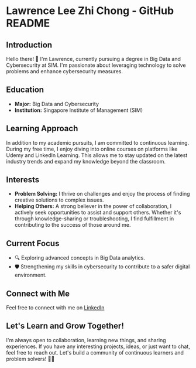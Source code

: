 # Lawrence Lee Zhi Chong - GitHub README

## Introduction
Hello there! 👋 I'm Lawrence, currently pursuing a degree in Big Data and Cybersecurity at SIM. I'm passionate about leveraging technology to solve problems and enhance cybersecurity measures.

## Education
- **Major:** Big Data and Cybersecurity
- **Institution:** Singapore Institute of Management (SIM)

## Learning Approach
In addition to my academic pursuits, I am committed to continuous learning. During my free time, I enjoy diving into online courses on platforms like Udemy and LinkedIn Learning. This allows me to stay updated on the latest industry trends and expand my knowledge beyond the classroom.

## Interests
- **Problem Solving:** I thrive on challenges and enjoy the process of finding creative solutions to complex issues.
- **Helping Others:** A strong believer in the power of collaboration, I actively seek opportunities to assist and support others. Whether it's through knowledge-sharing or troubleshooting, I find fulfillment in contributing to the success of those around me.

## Current Focus
- 🔍 Exploring advanced concepts in Big Data analytics.
- 🛡️ Strengthening my skills in cybersecurity to contribute to a safer digital environment.

## Connect with Me
Feel free to connect with me on [LinkedIn](www.linkedin.com/in/lawrence-lee-6a77851b3)

## Let's Learn and Grow Together!
I'm always open to collaboration, learning new things, and sharing experiences. If you have any interesting projects, ideas, or just want to chat, feel free to reach out. Let's build a community of continuous learners and problem solvers! 🌱✨

